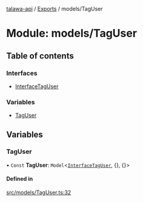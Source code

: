 [talawa-api](../README.md) / [Exports](../modules.md) / models/TagUser

# Module: models/TagUser

## Table of contents

### Interfaces

- [InterfaceTagUser](../interfaces/models_TagUser.InterfaceTagUser.md)

### Variables

- [TagUser](models_TagUser.md#taguser)

## Variables

### TagUser

• `Const` **TagUser**: `Model`\<[`InterfaceTagUser`](../interfaces/models_TagUser.InterfaceTagUser.md), \{\}, \{\}\>

#### Defined in

[src/models/TagUser.ts:32](https://github.com/PalisadoesFoundation/talawa-api/blob/cf57ca9/src/models/TagUser.ts#L32)
